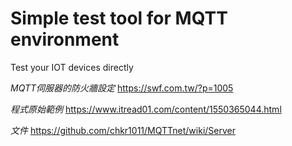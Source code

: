 # Simple test tool for MQTT environment
Test your IOT devices directly

*MQTT伺服器的防火牆設定*
https://swf.com.tw/?p=1005

*程式原始範例*
https://www.itread01.com/content/1550365044.html

*文件*
https://github.com/chkr1011/MQTTnet/wiki/Server
